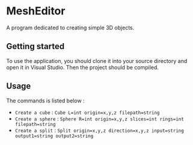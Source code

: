 # MeshEditor
A program dedicated to creating simple 3D objects.

## Getting started
To use the application, you should clone it into your source directory and open it in Visual Studio. Then the project should be compiled.

## Usage
The commands is listed below :
* `Create a cube` : `Cube L=int origin=x,y,z filepath=string`
* `Create a sphere` : `Sphere R=int origin=x,y,z slices=int rings=int filepath=string`
* `Create a split` : `Split origin=x,y,z direction=x,y,z input=string output1=string output2=string`